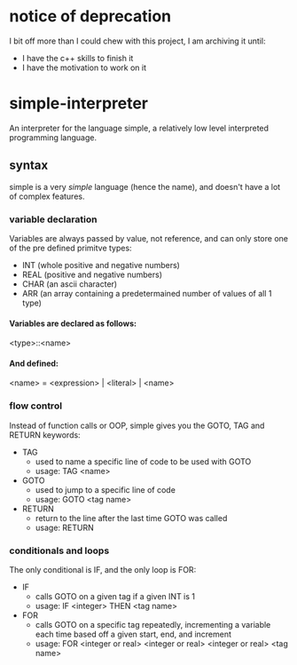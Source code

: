 # notice of deprecation
I bit off more than I could chew with this project, I am archiving it until:
* I have the c++ skills to finish it
* I have the motivation to work on it


# simple-interpreter
An interpreter for the language simple, a relatively low level interpreted programming language.

## syntax
simple is a very *simple* language (hence the name), and doesn't have a lot of complex features.
### variable declaration
Variables are always passed by value, not reference, and can only store one of the pre defined primitve types:
* INT (whole positive and negative numbers)
* REAL (positive and negative numbers)
* CHAR (an ascii character)
* ARR (an array containing a predetermained number of values of all 1 type)

#### Variables are declared as follows:
\<type\>::\<name\>
#### And defined:
\<name\> = \<expression\> | \<literal\> | \<name\>

### flow control
Instead of function calls or OOP, simple gives you the GOTO, TAG and RETURN keywords:
* TAG
    * used to name a specific line of code to be used with GOTO
    * usage: TAG \<name\>
* GOTO
    * used to jump to a specific line of code
    * usage: GOTO \<tag name\>
* RETURN
    * return to the line after the last time GOTO was called
    * usage: RETURN

### conditionals and loops
The only conditional is IF, and the only loop is FOR:
* IF
    * calls GOTO on a given tag if a given INT is 1
    * usage: IF \<integer\> THEN \<tag name\>
* FOR
    * calls GOTO on a specific tag repeatedly, incrementing a variable each time based off a given start, end, and increment
    * usage: FOR \<integer or real\> \<integer or real\> \<integer or real\> \<tag name\>
